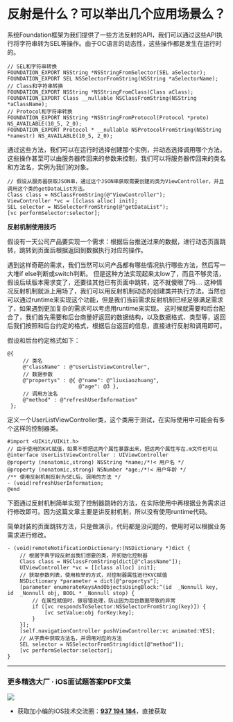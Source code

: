 # 反射是什么？可以举出几个应用场景么？

系统Foundation框架为我们提供了一些方法反射的API，我们可以通过这些API执行将字符串转为SEL等操作。由于OC语言的动态性，这些操作都是发生在运行时的。

```
// SEL和字符串转换
FOUNDATION_EXPORT NSString *NSStringFromSelector(SEL aSelector);
FOUNDATION_EXPORT SEL NSSelectorFromString(NSString *aSelectorName);
// Class和字符串转换
FOUNDATION_EXPORT NSString *NSStringFromClass(Class aClass);
FOUNDATION_EXPORT Class __nullable NSClassFromString(NSString *aClassName);
// Protocol和字符串转换
FOUNDATION_EXPORT NSString *NSStringFromProtocol(Protocol *proto) NS_AVAILABLE(10_5, 2_0);
FOUNDATION_EXPORT Protocol * __nullable NSProtocolFromString(NSString *namestr) NS_AVAILABLE(10_5, 2_0);

```
通过这些方法，我们可以在运行时选择创建那个实例，并动态选择调用哪个方法。这些操作甚至可以由服务器传回来的参数来控制，我们可以将服务器传回来的类名和方法名，实例为我们的对象。

```
// 假设从服务器获取JSON串，通过这个JSON串获取需要创建的类为ViewController，并且调用这个类的getDataList方法。
Class class = NSClassFromString(@"ViewController");
ViewController *vc = [[class alloc] init];
SEL selector = NSSelectorFromString(@"getDataList");
[vc performSelector:selector];

```

**反射机制使用技巧**

假设有一天公司产品要实现一个需求：根据后台推送过来的数据，进行动态页面跳转，跳转到页面后根据返回到数据执行对应的操作。

遇到这样奇葩的需求，我们当然可以问产品都有哪些情况执行哪些方法，然后写一大堆if else判断或switch判断。
但是这种方法实现起来太low了，而且不够灵活，假设后续版本需求变了，还要往其他已有页面中跳转，这不就傻眼了吗....
这种情况反射机制就派上用场了，我们可以用反射机制动态的创建类并执行方法。当然也可以通过runtime来实现这个功能，但是我们当前需求反射机制已经足够满足需求了，如果遇到更加复杂的需求可以考虑用runtime来实现。
这时候就需要和后台配合了，我们首先需要和后台商量好返回的数据结构，以及数据格式、类型等，返回后我们按照和后台约定的格式，根据后台返回的信息，直接进行反射和调用即可。

假设和后台约定格式如下：

```
@{
     // 类名
     @"className" : @"UserListViewController", 
     // 数据参数
     @"propertys" : @{ @"name": @"liuxiaozhuang", 
                       @"age": @3 },
     // 调用方法名
     @"method" : @"refreshUserInformation"
 };

```
定义一个UserListViewController类，这个类用于测试，在实际使用中可能会有多个这样的控制器类。

```
#import <UIKit/UIKit.h>
// 由于使用的KVC赋值，如果不想把这两个属性暴露出来，把这两个属性写在.m文件也可以
@interface UserListViewController : UIViewController
@property (nonatomic,strong) NSString *name;/*!< 用户名 */
@property (nonatomic,strong) NSNumber *age;/*!< 用户年龄 */
/** 使用反射机制反射为SEL后，调用的方法 */
- (void)refreshUserInformation;
@end

```
下面通过反射机制简单实现了控制器跳转的方法，在实际使用中再根据业务需求进行修改即可。因为这篇文章主要是讲反射机制，所以没有使用runtime代码。

简单封装的页面跳转方法，只是做演示，代码都是没问题的，使用时可以根据业务需求进行修改。

```
- (void)remoteNotificationDictionary:(NSDictionary *)dict {
    // 根据字典字段反射出我们想要的类，并初始化控制器
    Class class = NSClassFromString(dict[@"className"]);
    UIViewController *vc = [[class alloc] init];
    // 获取参数列表，使用枚举的方式，对控制器属性进行KVC赋值
    NSDictionary *parameter = dict[@"propertys"];
    [parameter enumerateKeysAndObjectsUsingBlock:^(id  _Nonnull key, id  _Nonnull obj, BOOL * _Nonnull stop) {
        // 在属性赋值时，做容错处理，防止因为后台数据导致的异常
        if ([vc respondsToSelector:NSSelectorFromString(key)]) {
            [vc setValue:obj forKey:key];
        }
    }];
    [self.navigationController pushViewController:vc animated:YES];
    // 从字典中获取方法名，并调用对应的方法
    SEL selector = NSSelectorFromString(dict[@"method"]);
    [vc performSelector:selector];
}

```

***
### 更多精选大厂 · iOS面试题答案PDF文集

![](https://upload-images.jianshu.io/upload_images/17495317-e01b6f4e054727b7.png?imageMogr2/auto-orient/strip%7CimageView2/2/w/1240)
* 获取加小编的iOS技术交流圈：**[937 194 184](https://jq.qq.com/?_wv=1027&k=5PARXCI)**，直接获取
